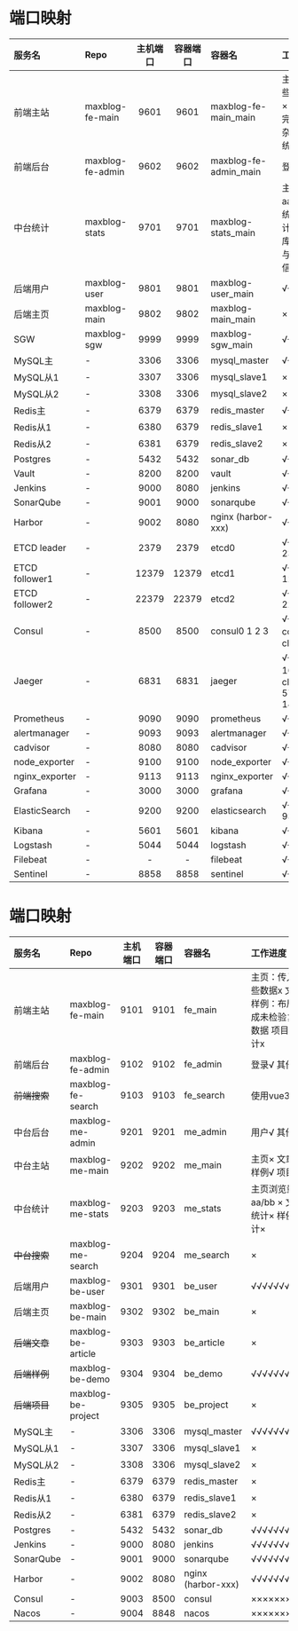 # 端口映射

| 服务名            | Repo             | 主机端口  | 容器端口  | 容器名                    | 工作进度                                                |
|:---------------|:-----------------|:-----:|:-----:|:-----------------------|:----------------------------------------------------|
| 前端主站           | maxblog-fe-main  | 9601  | 9601  | maxblog-fe-main_main   | 主页：传入哪些数据x 文章× 样例：布局完成未检验复杂数据 项目× 统计x               |
| 前端后台           | maxblog-fe-admin | 9602  | 9602  | maxblog-fe-admin_main  | 登录√ 其他x                                             |
| 中台统计           | maxblog-stats    | 9701  | 9701  | maxblog-stats_main     | 主页浏览量aa/bb ×  文章统计× 样例统计× 不与数据库相连，直接与主页后端通信         |
| 后端用户           | maxblog-user     | 9801  | 9801  | maxblog-user_main      | √√√√√√√√√                                           |
| 后端主页           | maxblog-main     | 9802  | 9802  | maxblog-main_main      | ×                                                   |
| SGW            | maxblog-sgw      | 9999  | 9999  | maxblog-sgw_main       | √√√√√√√√√√                                                   |
| MySQL主         | -                | 3306  | 3306  | mysql_master           | √√√√√√√√√√                                          |
| MySQL从1        | -                | 3307  | 3306  | mysql_slave1           | ×                                                   |
| MySQL从2        | -                | 3308  | 3306  | mysql_slave2           | ×                                                   |
| Redis主         | -                | 6379  | 6379  | redis_master           | √√√√√√√√√√                                          |
| Redis从1        | -                | 6380  | 6379  | redis_slave1           | ×                                                   |
| Redis从2        | -                | 6381  | 6379  | redis_slave2           | ×                                                   |
| Postgres       | -                | 5432  | 5432  | sonar_db               | √√√√√√√√√√                                          |
| Vault          | -                | 8200  | 8200  | vault                  | √√√√√√√√√√                                          |
| Jenkins        | -                | 9000  | 8080  | jenkins                | √√√√√√√√√√                                          |
| SonarQube      | -                | 9001  | 9000  | sonarqube              | √√√√√√√√√√                                          |
| Harbor         | -                | 9002  | 8080  | nginx (harbor-xxx)     | √√√√√√√√√√                                          |
| ETCD leader    | -                | 2379  | 2379  | etcd0                  | √√√√√√√√√√  2380                                    |
| ETCD follower1 | -                | 12379 | 12379 | etcd1                  | √√√√√√√√√√  12380                                   |
| ETCD follower2 | -                | 22379 | 22379 | etcd2                  | √√√√√√√√√√  22380                                   |
| Consul         | -                | 8500  | 8500  | consul0 1 2 3          | √√√√√√√√√√  consul3是client                          |
| Jaeger         | -                | 6831  | 6831  | jaeger                 | √√√√√√√√√√  16686是client  6832 5775 5778 14268 9411 |
| Prometheus     | -                | 9090  | 9090  | prometheus             | √√√√√√√√√√                                          |
| alertmanager   | -                | 9093  | 9093  | alertmanager           | √√√√√√√√√√                                          |
| cadvisor       | -                | 8080  | 8080  | cadvisor               | √√√√√√√√√√                                          |
| node_exporter  | -                | 9100  | 9100  | node_exporter          | √√√√√√√√√√                                          |
| nginx_exporter | -                | 9113  | 9113  | nginx_exporter         | √√√√√√√√√√                                          |
| Grafana        | -                | 3000  | 3000  | grafana                | √√√√√√√√√√                                          |
| ElasticSearch  | -                | 9200  | 9200  | elasticsearch          | √√√√√√√√√√  9300                                    |
| Kibana         | -                | 5601  | 5601  | kibana                 | √√√√√√√√√√                                          |
| Logstash       | -                | 5044  | 5044  | logstash               | √√√√√√√√√√                                          |
| Filebeat       | -                |   -   |   -   | filebeat               | √√√√√√√√√√                                          |
| Sentinel       | -                | 8858  | 8858  | sentinel               | √√√√√√√√√√                                          |


# 端口映射

| 服务名       | Repo               | 主机端口 | 容器端口 | 容器名                | 工作进度                                  |
|:----------|:-------------------|:----:|:----:|:-------------------|:--------------------------------------|
| 前端主站      | maxblog-fe-main    | 9101 | 9101 | fe_main            | 主页：传入哪些数据x 文章× 样例：布局完成未检验复杂数据 项目× 统计x |
| 前端后台      | maxblog-fe-admin   | 9102 | 9102 | fe_admin           | 登录√ 其他x                               |
| ~~前端搜索~~  | maxblog-fe-search  | 9103 | 9103 | fe_search          | 使用vue3 ×                              |
| 中台后台      | maxblog-me-admin   | 9201 | 9201 | me_admin           | 用户√ 其他×                               |
| 中台主站      | maxblog-me-main    | 9202 | 9202 | me_main            | 主页× 文章× 样例√ 项目×                       |
| 中台统计      | maxblog-me-stats   | 9203 | 9203 | me_stats           | 主页浏览量aa/bb ×  文章统计× 样例统计×             |
| ~~中台搜索~~  | maxblog-me-search  | 9204 | 9204 | me_search          | ×                                     |
| 后端用户      | maxblog-be-user    | 9301 | 9301 | be_user            | √√√√√√√√√                             |
| 后端主页      | maxblog-be-main    | 9302 | 9302 | be_main            | ×                                     |
| ~~后端文章~~  | maxblog-be-article | 9303 | 9303 | be_article         | ×                                     |
| ~~后端样例~~  | maxblog-be-demo    | 9304 | 9304 | be_demo            | √√√√√√√√√                             |
| ~~后端项目~~  | maxblog-be-project | 9305 | 9305 | be_project         | ×                                     |
| MySQL主    | -                  | 3306 | 3306 | mysql_master       | √√√√√√√√√√                            |
| MySQL从1   | -                  | 3307 | 3306 | mysql_slave1       | ×                                     |
| MySQL从2   | -                  | 3308 | 3306 | mysql_slave2       | ×                                     |
| Redis主    | -                  | 6379 | 6379 | redis_master       | ×                                     |
| Redis从1   | -                  | 6380 | 6379 | redis_slave1       | ×                                     |
| Redis从2   | -                  | 6381 | 6379 | redis_slave2       | ×                                     |
| Postgres  | -                  | 5432 | 5432 | sonar_db           | √√√√√√√√√√                            |
| Jenkins   | -                  | 9000 | 8080 | jenkins            | √√√√√√√√√√                            |
| SonarQube | -                  | 9001 | 9000 | sonarqube          | √√√√√√√√√√                            |
| Harbor    | -                  | 9002 | 8080 | nginx (harbor-xxx) | √√√√√√√√√√                            |
| Consul    | -                  | 9003 | 8500 | consul             | ××××××××××                            |
| Nacos     | -                  | 9004 | 8848 | nacos              | ××××××××××                            |
